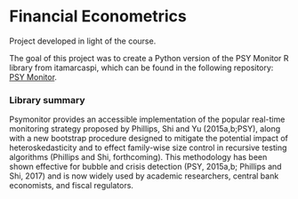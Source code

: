 # Financial Econometrics

Project developed in light of the course.

The goal of this project was to create a Python version of the PSY Monitor R library from itamarcaspi, which can be found in the following repository: [PSY Monitor](https://github.com/itamarcaspi/psymonitor).

### Library summary

Psymonitor provides an accessible implementation of the popular real-time monitoring strategy proposed by Phillips, Shi and Yu (2015a,b;PSY), along with a new bootstrap procedure designed to mitigate the potential impact of heteroskedasticity and to effect family-wise size control in recursive testing algorithms (Phillips and Shi, forthcoming). This methodology has been shown effective for bubble and crisis detection (PSY, 2015a,b; Phillips and Shi, 2017) and is now widely used by academic researchers, central bank economists, and fiscal regulators.
